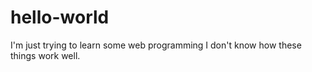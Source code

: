 # hello-world
I'm just trying to learn some web programming
I don't know how these things work well.
